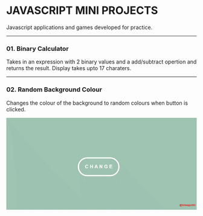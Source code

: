 # JAVASCRIPT MINI PROJECTS
Javascript applications and games developed for practice.

---
### 01. Binary Calculator
Takes in an expression with 2 binary values and a add/subtract opertion and returns the result.
Display takes upto 17 charaters.

---
### 02. Random Background Colour
Changes the colour of the background to random colours when button is clicked.

![ Background colour changes when clicked](./working-gifs/02-rndm-bckgrnd-clr.gif "working")
